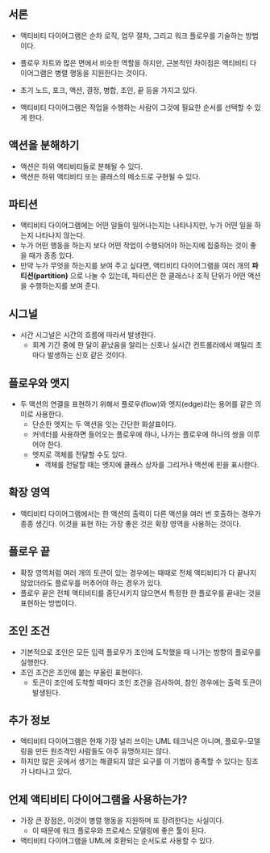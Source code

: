 ## 서론
- 액티비티 다이어그램은 순차 로직, 업무 절차, 그리고 워크 플로우를 기술하는 방법이다.
- 플로우 차트와 많은 면에서 비슷한 역할을 하지만, 근본적인 차이점은 액티비티 다이어그램은 병렬 행동을 지원한다는 것이다.

- 초기 노드, 포크, 액션, 결정, 병합, 조인, 끝 등을 가지고 있다.
- 액티비티 다이어그램은 작업을 수행하는 사람이 그것에 필요한 순서를 선택할 수 있게 한다.

## 액션을 분해하기
- 액션은 하위 액티비티들로 분해될 수 있다.
- 액션은 하위 액티비티 또는 클래스의 메소드로 구현될 수 있다.

## 파티션
- 액티비티 다이어그램에는 어떤 일들이 일어나는지는 나타나지만, 누가 어떤 일을 하는지 나타나지 않는다.
- 누가 어떤 행동을 하는지 보다 어떤 작업이 수행되어야 하는지에 집중하는 것이 좋을 때가 종종 있다.
- 만약 누가 무엇을 하는지를 보여 주고 싶다면, 액티비티 다이어그램을 여러 개의 **파티션(partition)** 으로 나눌 수 있는데, 파티션은 한 클래스나 조직 단위가 어떤 액션을 수행하는지를 보여 준다.
 
## 시그널
- 시간 시그널은 시간의 흐름에 따라서 발생한다.
  - 회계 기간 중에 한 달이 끝났음을 알리는 신호나 실시간 컨트롤러에서 매밀리 초마다 발생하는 신호 같은 것이다.
  
## 플로우와 앳지
- 두 액션의 연결을 표현하기 위해서 플로우(flow)와 엣지(edge)라는 용어를 같은 의미로 사용한다.
  - 단순한 엣지는 두 액션을 잇는 간단한 화살표이다.
  - 커넥터를 사용하면 들어오는 플로우에 하나, 나가는 플로우에 하나의 쌍을 이루어야 한다.
  - 엣지로 객체를 전달할 수도 있다.
    - 객체를 전달할 때는 엣지에 클래스 상자를 그리거나 액션에 핀을 표시한다.

## 확장 영역
- 액티비티 다이어그램에서는 한 액션의 출력이 다른 액션을 여러 번 호출하는 경우가 종종 생긴다. 이것을 표현 하는 가장 좋은 것은 확장 영역을 사용하는 것이다.

## 플로우 끝
- 확장 영역처럼 여러 개의 토큰이 있는 경우에는 때때로 전체 액티비티가 다 끝나지 않았더라도 플로우를 머추어야 하는 경우가 있다.
- 플로우 끝은 전체 액티비티를 중단시키지 않으면서 특정한 한 플로우를 끝내는 것을 표현하는 방법이다.

## 조인 조건
- 기본적으로 조인은 모든 입력 플로우가 조인에 도착했을 때 나가는 방향의 플로우를 실행한다.
- 조인 조건은 조인에 붙는 부울린 표현이다.
  - 토큰이 조인에 도착할 때마다 조인 조건을 검사하여, 참인 경우에는 출력 토큰이 발생된다.
  
## 추가 정보
- 액티비티 다이어그램은 현재 가장 널리 쓰이는 UML 테크닉은 아니며, 플로우-모델링을 만든 원조격인 사람들도 아주 유명하지는 않다.
- 하지만 많은 곳에서 생기는 해결되지 않은 요구를 이 기법이 충족할 수 있다는 징조가 나타나고 있다.

## 언제 액티비티 다이어그램을 사용하는가?
- 가장 큰 장점은, 이것이 병렬 행동을 지원하며 또 장려한다는 사실이다.
  - 이 때문에 워크 플로우와 프로세스 모델링에 좋은 툴이 된다.
- 액티비티 다이어그램을 UML에 호환되는 순서도로 사용할 수 있다.
